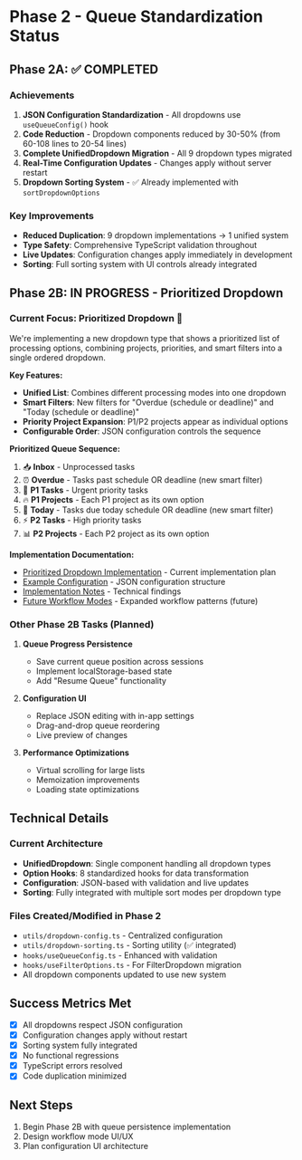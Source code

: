 # Phase 2 - Queue Standardization Status

## Phase 2A: ✅ COMPLETED

### Achievements
1. **JSON Configuration Standardization** - All dropdowns use `useQueueConfig()` hook
2. **Code Reduction** - Dropdown components reduced by 30-50% (from 60-108 lines to 20-54 lines)
3. **Complete UnifiedDropdown Migration** - All 9 dropdown types migrated
4. **Real-Time Configuration Updates** - Changes apply without server restart
5. **Dropdown Sorting System** - ✅ Already implemented with `sortDropdownOptions`

### Key Improvements
- **Reduced Duplication**: 9 dropdown implementations → 1 unified system
- **Type Safety**: Comprehensive TypeScript validation throughout
- **Live Updates**: Configuration changes apply immediately in development
- **Sorting**: Full sorting system with UI controls already integrated

## Phase 2B: IN PROGRESS - Prioritized Dropdown

### Current Focus: Prioritized Dropdown 🎯
We're implementing a new dropdown type that shows a prioritized list of processing options, combining projects, priorities, and smart filters into a single ordered dropdown.

**Key Features:**
- **Unified List**: Combines different processing modes into one dropdown
- **Smart Filters**: New filters for "Overdue (schedule or deadline)" and "Today (schedule or deadline)"  
- **Priority Project Expansion**: P1/P2 projects appear as individual options
- **Configurable Order**: JSON configuration controls the sequence

**Prioritized Queue Sequence:**
1. 📥 **Inbox** - Unprocessed tasks
2. ⏰ **Overdue** - Tasks past schedule OR deadline (new smart filter)
3. 🚨 **P1 Tasks** - Urgent priority tasks
4. 🔥 **P1 Projects** - Each P1 project as its own option
5. 📅 **Today** - Tasks due today schedule OR deadline (new smart filter)
6. ⚡ **P2 Tasks** - High priority tasks
7. 📊 **P2 Projects** - Each P2 project as its own option

**Implementation Documentation:**
- [Prioritized Dropdown Implementation](./PRIORITIZED_DROPDOWN_IMPLEMENTATION.md) - Current implementation plan
- [Example Configuration](./queue-config-example.json) - JSON configuration structure
- [Implementation Notes](./IMPLEMENTATION_NOTES.md) - Technical findings
- [Future Workflow Modes](./WORKFLOW_MODES_DESIGN.md) - Expanded workflow patterns (future)

### Other Phase 2B Tasks (Planned)
1. **Queue Progress Persistence**
   - Save current queue position across sessions
   - Implement localStorage-based state
   - Add "Resume Queue" functionality

2. **Configuration UI**
   - Replace JSON editing with in-app settings
   - Drag-and-drop queue reordering
   - Live preview of changes

3. **Performance Optimizations**
   - Virtual scrolling for large lists
   - Memoization improvements
   - Loading state optimizations

## Technical Details

### Current Architecture
- **UnifiedDropdown**: Single component handling all dropdown types
- **Option Hooks**: 8 standardized hooks for data transformation
- **Configuration**: JSON-based with validation and live updates
- **Sorting**: Fully integrated with multiple sort modes per dropdown type

### Files Created/Modified in Phase 2
- `utils/dropdown-config.ts` - Centralized configuration
- `utils/dropdown-sorting.ts` - Sorting utility (✅ integrated)
- `hooks/useQueueConfig.ts` - Enhanced with validation
- `hooks/useFilterOptions.ts` - For FilterDropdown migration
- All dropdown components updated to use new system

## Success Metrics Met
- [x] All dropdowns respect JSON configuration
- [x] Configuration changes apply without restart
- [x] Sorting system fully integrated
- [x] No functional regressions
- [x] TypeScript errors resolved
- [x] Code duplication minimized

## Next Steps
1. Begin Phase 2B with queue persistence implementation
2. Design workflow mode UI/UX
3. Plan configuration UI architecture